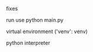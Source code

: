 fixes <br>

run use python main.py <br>

virtual environment ('venv': venv) <br>

python interpreter <br>

